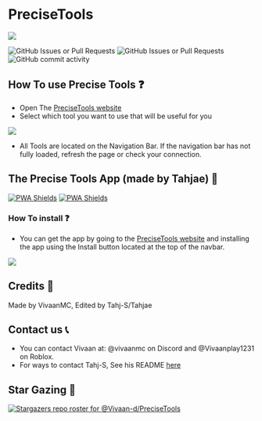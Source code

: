 # PreciseTools

![](https://tahj-s.github.io/Precise-Tools-Pack/Precise%20Tools%20logo%20Transparent.png)

![GitHub Issues or Pull Requests](https://img.shields.io/github/issues/Vivaan-d/PreciseTools?logo=github) ![GitHub Issues or Pull Requests](https://img.shields.io/github/issues-closed/Vivaan-d/PreciseTools?style=flat\&logo=github\&color=%23222d5a) ![GitHub commit activity](https://img.shields.io/github/commit-activity/t/Vivaan-d/precisetools)

## How To use Precise Tools ❓

* Open The [PreciseTools website](https://precisetools.netlify.app)
* Select which tool you want to use that will be useful for you

![](https://tahj-s.github.io/Precise-Tools-Pack/MD-pack/MD-Pack%201.png)

* All Tools are located on the Navigation Bar. If the navigation bar has not fully loaded, refresh the page or check your connection.

## The Precise Tools App (made by Tahjae) 📱

[![PWA Shields](https://www.pwa-shields.com/1.0.0/series/classic/white/purple.svg)](https://precisetools.netlify.app/) [![PWA Shields](https://www.pwa-shields.com/1.0.0/series/install/purple.svg)](https://precisetools.netlify.app/)

### How To install ❓

* You can get the app by going to the [PreciseTools website](https://precisetools.netlify.app) and installing the app using the Install button located at the top of the navbar.

![](https://tahj-s.github.io/Precise-Tools-Pack/MD-pack/MD-Pack%202.png)

## Credits 📖

Made by VivaanMC, Edited by Tahj-S/Tahjae

## Contact us 📞

* You can contact Vivaan at: @vivaanmc on Discord and @Vivaanplay1231 on Roblox.
* For ways to contact Tahj-S, See his README [here](https://github.com/Tahj-S/Tahj-S)

## Star Gazing 💫

[![Stargazers repo roster for @Vivaan-d/PreciseTools](https://reporoster.com/stars/Vivaan-d/PreciseTools)](https://github.com/Vivaan-d/PreciseTools/stargazers)
